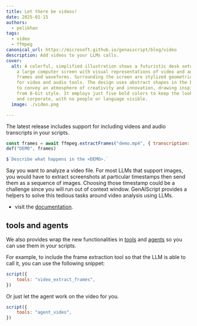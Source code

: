 ```yaml
---
title: Let there be videos!
date: 2025-01-15
authors:
  - pelikhan
tags:
  - video
  - ffmpeg
canonical_url: https://microsoft.github.io/genaiscript/blog/video
description: Add videos to your LLMs calls.
cover:
  alt: A colorful, simplified illustration shows a futuristic desk setup. There's
    a large computer screen with visual representations of video and audio, like
    frames and waveforms. Surrounding the screen are stylized geometric symbols
    for video and audio tools. The design uses abstract shapes in the background
    to convey an atmosphere of creativity and innovation, drawing inspiration
    from 8-bit style. It employs just five bold colors to keep the look clear
    and corporate, with no people or language visible.
  image: ./video.png

---
```


The latest release includes support for including videos and audio transcripts in your scripts.

```js wrap
const frames = await ffmpeg.extractFrames("demo.mp4", { transcription: true })
def("DEMO", frames)

$`Describe what happens in the <DEMO>.`
```

Say you want to analyze a video file. For most LLMs that support images, you would have to extract screenshots at particular timestamps then send them as a sequence of images.
Choosing those timestamp could be a challenge since you will run out of context window. GenAIScript provides a helpers to solve this tedious tasks around video analysis using LLMs.

- visit the [documentation](/genaiscript/reference/scripts/videos).

## tools and agents

We also provides wrap the new functionalities in [tools](/genaiscript/reference/scripts/tools) and [agents](/genaiscript/reference/scripts/agents) so you can use them in your scripts.

For example, to include the frame extraction tool so that the LLM is able to call it, you can use the following snippet:

```js wrap
script({
    tools: "video_extract_frames",
})
```

Or just let the agent work on the video for you.

```js wrap
script({
    tools: "agent_video",
})
```
